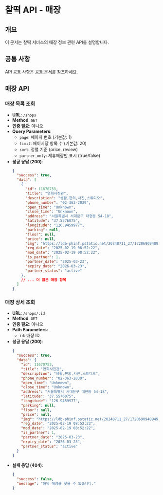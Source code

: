 # 찰떡 API - 매장

## 개요
이 문서는 찰떡 서비스의 매장 정보 관련 API를 설명합니다.

## 공통 사항
API 공통 사항은 [공통 문서](./common.md)를 참조하세요.

## 매장 API

### 매장 목록 조회
- **URL**: `/shops`
- **Method**: `GET`
- **인증 필요**: 아니오
- **Query Parameters**:
  - `page`: 페이지 번호 (기본값: 1)
  - `limit`: 페이지당 항목 수 (기본값: 20)
  - `sort`: 정렬 기준 (price, review)
  - `partner_only`: 제휴매장만 표시 (true/false)
- **성공 응답 (200)**:
  ```json
  {
    "success": true,
    "data": [
      {
        "id": 11670753,
        "title": "연희사진관",
        "description": "생활,편의,사진,스튜디오",
        "phone_number": "02-363-2039",
        "open_time": "Unknown",
        "close_time": "Unknown",
        "address": "서울특별시 서대문구 대현동 54-18",
        "latitude": "37.5576075",
        "longitude": "126.9459977",
        "parking": null,
        "floor": null,
        "price": null,
        "img": "https://ldb-phinf.pstatic.net/20240711_27/1720690940949LHUQy_JPEG/IMG_5652.jpeg",
        "reg_date": "2025-02-19 08:52:22",
        "mod_date": "2025-02-19 08:52:22",
        "is_partner": 1,
        "partner_date": "2025-03-23",
        "expiry_date": "2026-03-23",
        "partner_status": "active"
      },
      // ... 더 많은 매장 항목
    ]
  }
  ```

### 매장 상세 조회
- **URL**: `/shops/:id`
- **Method**: `GET`
- **인증 필요**: 아니오
- **Path Parameters**:
  - `id`: 매장 ID
- **성공 응답 (200)**:
  ```json
  {
    "success": true,
    "data": {
      "id": 11670753,
      "title": "연희사진관",
      "description": "생활,편의,사진,스튜디오",
      "phone_number": "02-363-2039",
      "open_time": "Unknown",
      "close_time": "Unknown",
      "address": "서울특별시 서대문구 대현동 54-18",
      "latitude": "37.5576075",
      "longitude": "126.9459977",
      "parking": null,
      "floor": null,
      "price": null,
      "img": "https://ldb-phinf.pstatic.net/20240711_27/1720690940949LHUQy_JPEG/IMG_5652.jpeg",
      "reg_date": "2025-02-19 08:52:22",
      "mod_date": "2025-02-19 08:52:22",
      "is_partner": 1,
      "partner_date": "2025-03-23",
      "expiry_date": "2026-03-23",
      "partner_status": "active"
    }
  }
  ```
- **실패 응답 (404)**:
  ```json
  {
    "success": false,
    "message": "해당 매장을 찾을 수 없습니다."
  }
  ``` 